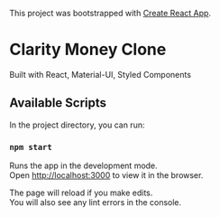 This project was bootstrapped with [Create React App](https://github.com/facebook/create-react-app).

# Clarity Money Clone

Built with React, Material-UI, Styled Components

## Available Scripts

In the project directory, you can run:

### `npm start`

Runs the app in the development mode.<br />
Open [http://localhost:3000](http://localhost:3000) to view it in the browser.

The page will reload if you make edits.<br />
You will also see any lint errors in the console.
